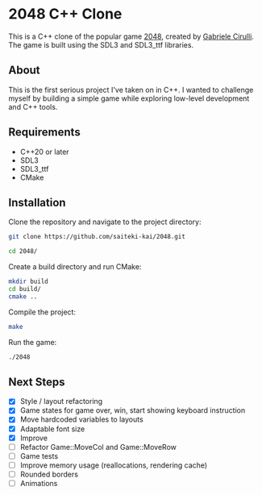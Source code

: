 # 2048 C++ Clone

This is a C++ clone of the popular game [2048](https://play2048.co/), created
by [Gabriele Cirulli](https://github.com/gabrielecirulli).
The game is built using the SDL3 and SDL3_ttf libraries.

## About

This is the first serious project I've taken on in C++.
I wanted to challenge myself by building a simple game while exploring low-level development and C++ tools.

## Requirements

- C++20 or later
- SDL3
- SDL3_ttf
- CMake

## Installation

Clone the repository and navigate to the project directory:

```bash
git clone https://github.com/saiteki-kai/2048.git

cd 2048/
```

Create a build directory and run CMake:

```bash
mkdir build
cd build/
cmake ..
```

Compile the project:

```bash
make
```

Run the game:

```bash
./2048
```

## Next Steps

- [x] Style / layout refactoring
- [x] Game states for game over, win, start showing keyboard instruction
- [x] Move hardcoded variables to layouts
- [x] Adaptable font size
- [x] Improve
- [ ] Refactor Game::MoveCol and Game::MoveRow
- [ ] Game tests
- [ ] Improve memory usage (reallocations, rendering cache)
- [ ] Rounded borders
- [ ] Animations